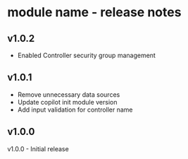 # module name - release notes

## v1.0.2
- Enabled Controller security group management
  
## v1.0.1
- Remove unnecessary data sources
- Update copilot init module version
- Add input validation for controller name

## v1.0.0
v1.0.0 - Initial release
